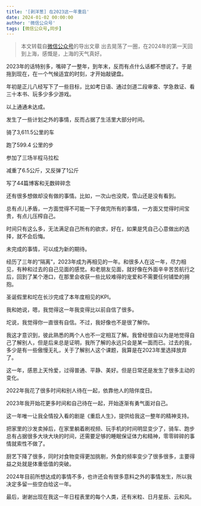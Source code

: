 ```yaml
---
title: '[剥洋葱] 在2023这一年重启'
date: 2024-01-02 00:00:00
author: '微信公众号'
tags: [微信公众号,同步]
---
```


> 本文转载自[微信公众号](https://mp.weixin.qq.com/)的导出文章
出去晃荡了一圈，在2024年的第一天回到上海，感慨是，上海的天气真好。

2023年的话特别多，嘴碎了一整年，到年末，反而有点什么话都不想说了。于是拖到现在，在一个气候适宜的时刻，才开始敲键盘。

年初是正儿八经写下了一些目标，比如考日语、通过剑道二段审查、学急救证、看三十本书、玩多少多少游戏。

以上通通未达成。

发生了一些计划之外的事情，反而占据了生活里大部分时间。

骑了3,611.5公里的车

跑了599.4 公里的步

参加了三场半程马拉松

减重了6.5公斤，又反弹了1公斤

写了44篇博客和无数碎碎念

还有很多想做却没有做的事情。比如，一次山也没爬，雪山还是没有看到。

总有点儿矛盾，一方面觉得不可能一下子做完所有的事情，一方面又觉得时间宝贵，有点儿压榨自己。

时间只有这么多，无法满足自己所有的欲求，好在，如果是凭自己心意做出的选择，就不会后悔。

未完成的事情，可以成为新的期待。

经历了三年的“隔离”，2023年成为再相见的一年。和很多人在这一年，尽力相见，有种和过去的自己见面的感觉。和老朋友见面，就好像在外面辛辛苦苦航行之后，回到了某个港口，在那里会收获一些比较难得的宠爱和不需要任何铺垫的拥抱。

圣诞假里和坨在长沙完成了本年度相见的KPI。

我和她说，嗯，我觉得这一年我变得比以前自信了很多。

坨说，我觉得你一直很有自信。不过，我好像也不是很了解你。

我这才意识到，彼此熟悉的两个人也不一定相互了解。我曾经很自以为是地觉得自己了解别人，但是后来总是证明，我所了解的永远只会是某一面而已。过去的我，多少是有一些傲慢无礼，关于了解别人这个课题，我算是在2023年里选择放弃了。

这一年，感恩上天怜爱，过得普通、平静、美好。但是日常还是发生了很多主动的变化。

2022年我花了很多时间和别人待在一起，依靠他人的陪伴度日。

2023年我开始花更多时间和自己待在一起，开始逐渐有勇气面对自己。

这一年唯一让我全情投入看的剧是《重启人生》，提供给我这一整年的精神支持。

把家里的沙发卖掉后，在家里躺着刷视频、玩手机的时间明显变少了，骑车、跑步总有占据很多大块大块的时间，还需要足够的睡眠保证体力和精神，零零碎碎的事情就索性不做了。

厨艺下降了很多，同时对食物变得更加挑剔，外食的频率变少了很多很多，主要得益之处就是体重低值的突破。

2024年目前所想达成的事情不多，也许还会有很多意料之外的事情发生，所以我决定多留一些空白给这一年。

最后，谢谢出现在我这一年日程表里的每个人类，还有米粒、日月星辰、云和风。